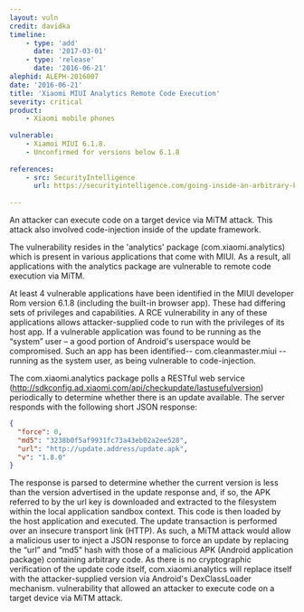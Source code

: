 ```yaml
---
layout: vuln
credit: davidka
timeline:
    - type: 'add'
      date: '2017-03-01'
    - type: 'release'
      date: '2016-06-21' 
alephid: ALEPH-2016007
date: '2016-06-21'
title: 'Xiaomi MIUI Analytics Remote Code Execution'
severity: critical
product:
    - Xiaomi mobile phones
    
vulnerable:
    - Xiamoi MIUI 6.1.8. 
    - Unconfirmed for versions below 6.1.8
    
references:
    - src: SecurityIntelligence
      url: https://securityintelligence.com/going-inside-an-arbitrary-kernel-write-vulnerability-in-the-nexus-9/
      
---
```

An attacker can execute code on a target device via MiTM attack. This attack also involved code-injection inside of the update framework.  

The vulnerability resides in the 'analytics' package (com.xiaomi.analytics) which is present in various applications that come with MIUI. As a result, all applications with the analytics package are vulnerable to remote code execution via MiTM.

At least 4 vulnerable applications have been identified in the MIUI developer Rom version 6.1.8 (including the built-in browser app).  These had differing sets of privileges and capabilities. A RCE vulnerability in any of these applications allows attacker-supplied code to run with the privileges of its host app.  If a vulnerable application was found to be running as the “system” user – a good portion of Android's userspace would be compromised.
Such an app has been identified-- com.cleanmaster.miui -- running as the system user, as being vulnerable to code-injection.

The com.xiaomi.analytics package polls a RESTful web service (http://sdkconfig.ad.xiaomi.com/api/checkupdate/lastusefulversion) periodically to determine whether there is an update available. The server responds with the following short JSON response:
```json
{
  "force": 0,
  "md5": "3238b0f5af9931fc73a43eb02a2ee528",
  "url": "http://update.address/update.apk",
  "v": "1.8.0"
}
```
 

The response is parsed to determine whether the current version is less than the version advertised in the update response and, if so, the APK referred to by the url key is downloaded and extracted to the filesystem within the local application sandbox context. This code is then loaded by the host application and executed.
The update transaction is performed over an insecure transport link (HTTP). As such, a MiTM attack would allow a malicious user to inject a JSON response to force an update by replacing the “url” and “md5” hash with those of a malicious APK (Android application package) containing arbitrary code. As there is no cryptographic verification of the update code itself, com.xiaomi.analytics will replace itself with the attacker-supplied version via Android's DexClassLoader mechanism. vulnerability that allowed an attacker to execute code on a target device via MiTM attack. 